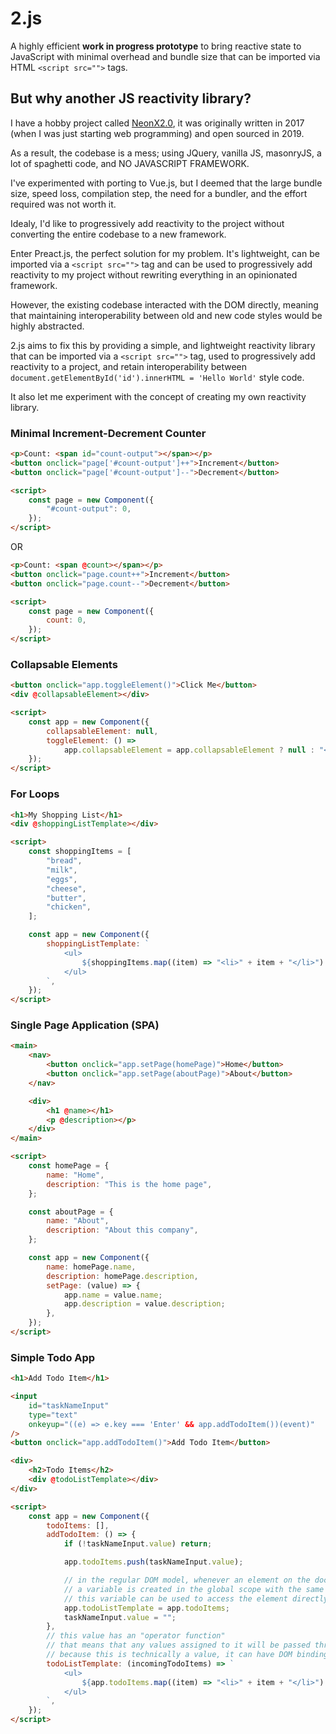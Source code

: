 # 2.js

A highly efficient **work in progress prototype** to bring reactive state to JavaScript with minimal overhead and bundle size that can be imported via HTML `<script src="">` tags.

## But why another JS reactivity library?

I have a hobby project called [NeonX2.0](https://grathium-industries.github.io/posts/deployments/NeonX2.0/login.html), it was originally written in 2017 (when I was just starting web programming) and open sourced in 2019.

As a result, the codebase is a mess; using JQuery, vanilla JS, masonryJS, a lot of spaghetti code, and NO JAVASCRIPT FRAMEWORK.

I've experimented with porting to Vue.js, but I deemed that the large bundle size, speed loss, compilation step, the need for a bundler, and the effort required was not worth it.

Idealy, I'd like to progressively add reactivity to the project without converting the entire codebase to a new framework.

Enter Preact.js, the perfect solution for my problem. It's lightweight, can be imported via a `<script src="">` tag and can be used to progressively add reactivity to my project without rewriting everything in an opinionated framework.

However, the existing codebase interacted with the DOM directly, meaning that maintaining interoperability between old and new code styles would be highly abstracted.

2.js aims to fix this by providing a simple, and lightweight reactivity library that can be imported via a `<script src="">` tag, used to progressively add reactivity to a project, and retain interoperability between `document.getElementById('id').innerHTML = 'Hello World'` style code.

It also let me experiment with the concept of creating my own reactivity library.

### Minimal Increment-Decrement Counter

```html
<p>Count: <span id="count-output"></span></p>
<button onclick="page['#count-output']++">Increment</button>
<button onclick="page['#count-output']--">Decrement</button>

<script>
    const page = new Component({
        "#count-output": 0,
    });
</script>
```

OR

```html
<p>Count: <span @count></span></p>
<button onclick="page.count++">Increment</button>
<button onclick="page.count--">Decrement</button>

<script>
    const page = new Component({
        count: 0,
    });
</script>
```

### Collapsable Elements

```html
<button onclick="app.toggleElement()">Click Me</button>
<div @collapsableElement></div>

<script>
    const app = new Component({
        collapsableElement: null,
        toggleElement: () =>
            app.collapsableElement = app.collapsableElement ? null : "<h1>Hello World</h1>",
    });
</script>
```

### For Loops

```html
<h1>My Shopping List</h1>
<div @shoppingListTemplate></div>

<script>
    const shoppingItems = [
        "bread",
        "milk",
        "eggs",
        "cheese",
        "butter",
        "chicken",
    ];

    const app = new Component({
        shoppingListTemplate: `
            <ul>
                ${shoppingItems.map((item) => "<li>" + item + "</li>").join("")}
            </ul>
        `,
    });
</script>
```

### Single Page Application (SPA)

```html
<main>
    <nav>
        <button onclick="app.setPage(homePage)">Home</button>
        <button onclick="app.setPage(aboutPage)">About</button>
    </nav>

    <div>
        <h1 @name></h1>
        <p @description></p>
    </div>
</main>

<script>
    const homePage = {
        name: "Home",
        description: "This is the home page",
    };

    const aboutPage = {
        name: "About",
        description: "About this company",
    };

    const app = new Component({
        name: homePage.name,
        description: homePage.description,
        setPage: (value) => {
            app.name = value.name;
            app.description = value.description;
        },
    });
</script>
```

### Simple Todo App

```html
<h1>Add Todo Item</h1>

<input
    id="taskNameInput"
    type="text"
    onkeyup="((e) => e.key === 'Enter' && app.addTodoItem())(event)"
/>
<button onclick="app.addTodoItem()">Add Todo Item</button>

<div>
    <h2>Todo Items</h2>
    <div @todoListTemplate></div>
</div>

<script>
    const app = new Component({
        todoItems: [],
        addTodoItem: () => {
            if (!taskNameInput.value) return;

            app.todoItems.push(taskNameInput.value);

            // in the regular DOM model, whenever an element on the document is created with an id
            // a variable is created in the global scope with the same name as the id
            // this variable can be used to access the element directly without document.getElementById()
            app.todoListTemplate = app.todoItems;
            taskNameInput.value = "";
        },
        // this value has an "operator function"
        // that means that any values assigned to it will be passed through the function first
        // because this is technically a value, it can have DOM bindings
        todoListTemplate: (incomingTodoItems) => `
            <ul>
                ${app.todoItems.map((item) => "<li>" + item + "</li>").join("")}
            </ul>
        `,
    });
</script>
```
